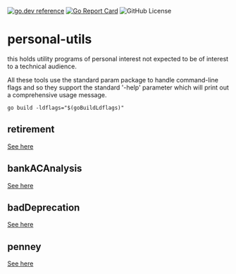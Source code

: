 <!-- Code generated by mkbadge; DO NOT EDIT. START -->
[![go.dev reference](https://img.shields.io/badge/go.dev-reference-green?logo=go)](https://pkg.go.dev/mod/github.com/nickwells/personal-utils)
[![Go Report Card](https://goreportcard.com/badge/github.com/nickwells/personal-utils)](https://goreportcard.com/report/github.com/nickwells/personal-utils)
![GitHub License](https://img.shields.io/github/license/nickwells/personal-utils)
<!-- Code generated by mkbadge; DO NOT EDIT. END -->
# personal-utils
this holds utility programs of personal interest not expected to be of
interest to a technical audience.

All these tools use the standard param package to handle command-line flags
and so they support the standard '-help' parameter which will print out a
comprehensive usage message.

```
go build -ldflags="$(goBuildLdflags)"
```


## retirement

[See here](retirement/_retirement.DOC.md)

## bankACAnalysis

[See here](bankACAnalysis/_bankACAnalysis.DOC.md)

## badDeprecation

[See here](badDeprecation/_badDeprecation.DOC.md)

## penney

[See here](penney/_penney.DOC.md)

